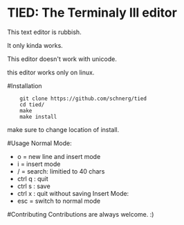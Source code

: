 # TIED: The Terminaly Ill editor

This text editor is rubbish. 

It only kinda works.

This editor doesn't work with unicode.

this editor works only on linux.



#Installation
```
    git clone https://github.com/schnerg/tied
    cd tied/
    make
    make install
```
make sure to change location of install. 


#Usage
Normal Mode:
- o = new line and insert mode
- i = insert mode
- / = search: limitied to 40 chars
- ctrl q : quit
- ctrl s : save 
- ctrl x : quit without saving
Insert Mode:
- esc = switch to normal mode

#Contributing
Contributions are always welcome. :) 
